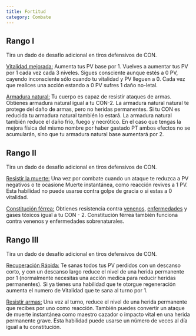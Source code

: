 ```yaml
---
title: Fortitud
category: Combate
---
```


## Rango I

Tira un dado de desafío adicional en tiros defensivos de CON.

<u>Vitalidad mejorada:</u> Aumenta tus PV base por 1. Vuelves a aumentar tus PV por 1 cada vez cada 3 niveles. Sigues consciente aunque estés a 0 PV, cayendo inconsciente sólo cuando tu vitalidad y PV lleguen a 0. Cada vez que realices una acción estando a 0 PV sufres 1 daño no-letal.

<u>Armadura natural:</u> Tu cuerpo es capaz de resistir ataques de armas. Obtienes armadura natural igual a tu CON-2. La armadura natural natural te protege del daño de armas, pero no heridas permanentes. Si tu CON es reducida tu armadura natural también lo estará. La armadura natural también reduce el daño frío, fuego y necrótico. En el caso que tengas la mejora física del mismo nombre por haber gastado PT ambos efectos no se acumularán, sino que tu armadura natural base aumentará por 2.

## Rango II

Tira un dado de desafío adicional en tiros defensivos de CON.

<u>Resistir la muerte:</u> Una vez por combate cuando un ataque te reduzca a PV negativos o te ocasione Muerte instantánea, como reacción revives a 1 PV. Esta habilidad no puede usarse contra golpe de gracia o si estas a 0 vitalidad.

<u>Constitución férrea:</u> Obtienes resistencia contra [venenos](../venenos_enfermedades.md#venenos), [enfermedades](../venenos_enfermedades.md#enfermedades) y gases tóxicos igual a tu CON - 2. Constitución férrea también funciona contra venenos y enfermedades sobrenaturales.

## Rango III

Tira un dado de desafío adicional en tiros defensivos de CON.

<u>Recuperación Rápida:</u> Te sanas todos tus PV perdidos con un descanso corto, y con un descanso largo reduce el nivel de una herida permanente por 1 (normalmente necesitas una acción medica para reducir heridas permanentes). Si ya tienes una habilidad que te otorgue regeneración aumenta el numero de Vitalidad que te sana al turno por 1.

<u>Resistir armas:</u> Una vez al turno, reduce el nivel de una herida permanente que recibes por uno como reacción. También puedes convertir un ataque de muerte instantánea como maestro cazador o impacto vital en una herida permanente grave. Esta habilidad puede usarse un número de veces al día igual a tu constitución.

